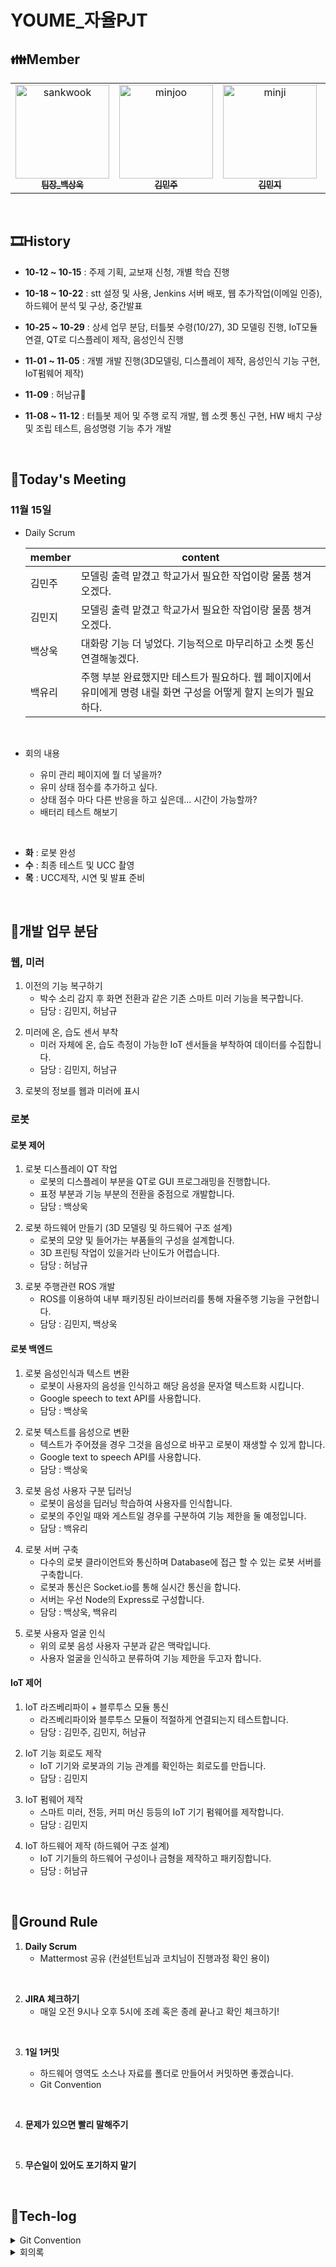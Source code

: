 # YOUME\_자율PJT

## **👪Member**

<table>
  <tr>
  <td align="center"><a href="https://lab.ssafy.com/oogab"><img alt="sankwook" src="https://user-images.githubusercontent.com/48434764/130107140-fbbb49a0-3004-441c-b9d0-98ee32dc17bd.png" width="150px;" /><br /><sub><b>팀장_백상욱</b></sub></a><br /></td>
    <td align="center"><a href="https://lab.ssafy.com/minjoo0112"><img alt="minjoo" src="https://user-images.githubusercontent.com/48434764/130104515-3ea67786-79e7-4e8b-824b-e553a0f3ec8b.png" width="150px;"/><br /><sub><b>김민주</b></sub></a><br /></td>
  <td align="center"><a href="https://lab.ssafy.com/kimminji0527"><img alt="minji" src="https://user-images.githubusercontent.com/48434764/130106965-62d4e73d-f3dc-4899-a331-0a1e549089f8.png" width="150px;" /><br /><sub><b>김민지</b></sub></a><br /></td>
    <td align="center"><a href="https://lab.ssafy.com/chsem145"><img alt="yuri" src="https://user-images.githubusercontent.com/48434764/130107209-358a270f-d2dc-4462-a056-5ac90d3fef20.png" width="150px;" /><br /><sub><b>백유리</b></sub></a><br /></td>
  </tr>
</table>
<br/>

## **🎞History**

- **10-12 ~ 10-15** : 주제 기획, 교보재 신청, 개별 학습 진행
- **10-18 ~ 10-22** : stt 설정 및 사용, Jenkins 서버 배포, 웹 추가작업(이메일 인증), 하드웨어 분석 및 구상, 중간발표
- **10-25 ~ 10-29** : 상세 업무 분담, 터틀봇 수령(10/27), 3D 모델링 진행, IoT모듈 연결, QT로 디스플레이 제작, 음성인식 진행
- **11-01 ~ 11-05** : 개별 개발 진행(3D모델링, 디스플레이 제작, 음성인식 기능 구현, IoT펌웨어 제작)
- **11-09** : 허남규🎉
- **11-08 ~ 11-12** : 터틀봇 제어 및 주행 로직 개발, 웹 소켓 통신 구현, HW 배치 구상 및 조립 테스트, 음성명령 기능 추가 개발

  <br/>

## **📝Today's Meeting**

### 11월 15일

- Daily Scrum

  | member | content                                                                                                           |
  | ------ | ----------------------------------------------------------------------------------------------------------------- |
  | 김민주 | 모델링 출력 맡겼고 학교가서 필요한 작업이랑 물품 챙겨 오겠다.                                                     |
  | 김민지 | 모델링 출력 맡겼고 학교가서 필요한 작업이랑 물품 챙겨 오겠다.                                                     |
  | 백상욱 | 대화랑 기능 더 넣었다. 기능적으로 마무리하고 소켓 통신 연결해놓겠다.                                              |
  | 백유리 | 주행 부분 완료했지만 테스트가 필요하다. 웹 페이지에서 유미에게 명령 내릴 화면 구성을 어떻게 할지 논의가 필요하다. |

<br>

- 회의 내용

  - 유미 관리 페이지에 뭘 더 넣을까?
  - 유미 상태 점수를 추가하고 싶다.
  - 상태 점수 마다 다른 반응을 하고 싶은데... 시간이 가능할까?
  - 배터리 테스트 해보기

<br/>

- **화** : 로봇 완성
- **수** : 최종 테스트 및 UCC 촬영
- **목** : UCC제작, 시연 및 발표 준비

<br/>

## **🌝개발 업무 분담**

### **웹, 미러**

1. 이전의 기능 복구하기
   - 박수 소리 감지 후 화면 전환과 같은 기존 스마트 미러 기능을 복구합니다.
   - 담당 : 김민지, 허남규

<!-- <br/> -->

2. 미러에 온, 습도 센서 부착
   - 미러 자체에 온, 습도 측정이 가능한 IoT 센서들을 부착하여 데이터를 수집합니다.
   - 담당 : 김민지, 허남규

<!-- <br/> -->

3. 로봇의 정보를 웹과 미러에 표시

### **로봇**

#### **로봇 제어**

1. 로봇 디스플레이 QT 작업
   - 로봇의 디스플레이 부분을 QT로 GUI 프로그래밍을 진행합니다.
   - 표정 부분과 기능 부분의 전환을 중점으로 개발합니다.
   - 담당 : 백상욱

<!-- <br/> -->

2. 로봇 하드웨어 만들기 (3D 모델링 및 하드웨어 구조 설계)
   - 로봇의 모양 및 들어가는 부품들의 구성을 설계합니다.
   - 3D 프린팅 작업이 있을거라 난이도가 어렵습니다.
   - 담당 : 허남규

<!-- <br/> -->

3. 로봇 주행관련 ROS 개발
   - ROS를 이용하여 내부 패키징된 라이브러리를 통해 자율주행 기능을 구현합니다.
   - 담당 : 김민지, 백상욱

#### **로봇 백엔드**

1. 로봇 음성인식과 텍스트 변환
   - 로봇이 사용자의 음성을 인식하고 해당 음성을 문자열 텍스트화 시킵니다.
   - Google speech to text API를 사용합니다.
   - 담당 : 백상욱

  <!-- <br/> -->

2. 로봇 텍스트를 음성으로 변환
   - 텍스트가 주어졌을 경우 그것을 음성으로 바꾸고 로봇이 재생할 수 있게 합니다.
   - Google text to speech API를 사용합니다.
   - 담당 : 백상욱

  <!-- <br/> -->

3. 로봇 음성 사용자 구분 딥러닝
   - 로봇이 음성을 딥러닝 학습하여 사용자를 인식합니다.
   - 로봇의 주인일 때와 게스트일 경우를 구분하여 기능 제한을 둘 예정입니다.
   - 담당 : 백유리

  <!-- <br/> -->

4. 로봇 서버 구축
   - 다수의 로봇 클라이언트와 통신하며 Database에 접근 할 수 있는 로봇 서버를 구축합니다.
   - 로봇과 통신은 Socket.io를 통해 실시간 통신을 합니다.
   - 서버는 우선 Node의 Express로 구성합니다.
   - 담당 : 백상욱, 백유리

  <!-- <br/> -->

5. 로봇 사용자 얼굴 인식
   - 위의 로봇 음성 사용자 구분과 같은 맥락입니다.
   - 사용자 얼굴을 인식하고 분류하여 기능 제한을 두고자 합니다.

#### **IoT 제어**

1. IoT 라즈베리파이 + 블루투스 모듈 통신
   - 라즈베리파이와 블루투스 모듈이 적절하게 연결되는지 테스트합니다.
   - 담당 : 김민주, 김민지, 허남규

  <!-- <br/> -->

2. IoT 기능 회로도 제작
   - IoT 기기와 로봇과의 기능 관계를 확인하는 회로도를 만듭니다.
   - 담당 : 김민지

  <!-- <br/> -->

3. IoT 펌웨어 제작
   - 스마트 미러, 전등, 커피 머신 등등의 IoT 기기 펌웨어를 제작합니다.
   - 담당 : 김민지

  <!-- <br/> -->

4. IoT 하드웨어 제작 (하드웨어 구조 설계)
   - IoT 기기들의 하드웨어 구성이나 금형을 제작하고 패키징합니다.
   - 담당 : 허남규

<br/>

## **📌Ground Rule**

1. **Daily Scrum**
   - Mattermost 공유 (컨설턴트님과 코치님이 진행과정 확인 용이)

<br/>

2. **JIRA 체크하기**
   - 매일 오전 9시나 오후 5시에 조례 혹은 종례 끝나고 확인 체크하기!

<br/>

3. **1일 1커밋**

   - 하드웨어 영역도 소스나 자료를 폴더로 만들어서 커밋하면 좋겠습니다.
   - Git Convention

<br/>

4. **문제가 있으면 빨리 말해주기**

<br/>

5. **무슨일이 있어도 포기하지 말기**

<br/>

## 📂Tech-log

<details>
  <summary>Git Convention</summary>

| type     | 설명                                 |
| -------- | ------------------------------------ |
| feat     | 새로운 기능에 대한 커밋              |
| fix      | 버그 수정에 대한 커밋                |
| build    | 빌드 관련 파일 수정에 대한 커밋      |
| chore    | 그 외 자잘한 수정에 대한 커밋        |
| ci       | CI 관련 설정 수정에 대한 커밋        |
| docs     | 문서 수정에 대한 커밋                |
| style    | 코드 스타일 혹은 포맷 등에 관한 커밋 |
| refactor | 코드 리팩토링에 대한 커밋            |
| test     | 테스트 코드 수정에 대한 커밋         |
| design   | CSS 등 UI 수정에 대한 커밋           |
| comment  | 주석 추가 및 수정에 대한 커밋        |

</details>

<details>
  <summary>회의록</summary>
  <details>
    <summary>2주차(2021년 10월 18일 ~ 2021년 10월 22일)</summary>

### 10월 18일

- Daily Scrum

  | member | content                                                                         |
  | ------ | ------------------------------------------------------------------------------- |
  | 김민주 | myme Backend 구조 파악, node.js 공부, 이메일 인증 진행 예정                     |
  | 김민지 | 하드웨어 모델링, 하드웨어 스펙에 맞게 펌웨어 짤 계획                            |
  | 백상욱 | 라즈베리파이 모듈 설치, 녹음 진행, cloud stt 환경설정 진행 중, 이어서 개발 예정 |
  | 백유리 | Jenkins 개발 공부                                                               |
  | 허남규 | 하드웨어 모델링, 하드웨어 스펙에 맞게 펌웨어 짤 계획                            |

<br/>

- 회의내용

  - 10/22 기획발표
  - 계획서 작성한대로 개발 들어갔으면 좋겠다
  - JIRA에 해야할 내용 작성하기
  - 간단한 목업 제작하기
  - 로봇 사용자 설정한걸 웹엑서 간략하게 볼수있게 할것인가? 에 대해 고민중
  - 한다면 로봇 관련 페이지가 필요할것이지만 할 필요성에 대해 고민중. 하지만 아마 생길듯 하다.
  - 대체로 구글 어시스턴스를 쓰지만 안해보고 싶다. 만약 안된다면 차선으로 사용 예정
  - 가능하면 빠르게 가지고있는 라파를 이용해서 STT 진행 예정
  - 하드웨어 구상도 만들자!!
  - 지금 터틀봇은 주행에 관련되어있는데 기타 기능을 주로 하는 라파 보드를 터틀봇에 올리자
  - 라파가 가진 블루투스 갯수 파악하자
  - 발표 PPT 미리 제작 예정

<br/>

- 우울증 감소가 초점
- 자택근무 X
- 그래서 기능에 아침에 일어나면 연동해주는 기능들을 추가 보완
- 커피 내려주는 버튼 누르는 기계, IoT 스탠드

<br/>
<br/>

### 10월 19일

- Daily Scrum

  | member | content                                                                                                                                                                             |
  | ------ | ----------------------------------------------------------------------------------------------------------------------------------------------------------------------------------- |
  | 김민주 | 오늘 안에 이메일 인증 기능 완료 가능.                                                                                                                                               |
  | 김민지 | 하드웨어 구성도 만들고 있고 좀더 할거다.                                                                                                                                            |
  | 백상욱 | - 음성인식 완료 했고 언어만 바꿔주면 될것 같다. 소스 보니까 가능할것 같더라. <br/> - 오늘은 라파에서 서버랑 통신을 해서 api가지고 어떤 명령에 대해서 어떤 동작을 하도록 해볼것이다. |
  | 백유리 | 어제 Jenkins로 push하면 로컬에다가 배포하는걸 테스트 해봤다. 서버에 오늘은 해보고 싶다.                                                                                             |
  | 허남규 | 기획 발표준비 하면서                                                                                                                                                                |

<br>

- 회의내용

  - 로봇이여야만 하는 이유!!
  - 블루투스 스피커로 처리될 기능들이지만 반려로봇을 생각해봤다.
  - 그래서 친밀도적 기능을 우선시 해야한다.
  - 미러에서 특정 방/공간을 누르면 로봇이 오는 호출기능 추가했으면 좋겠다.

<br/>
<br/>

### 10월 20일

- Daily Scrum

  | member | content                                                                                                                                                                                   |
  | ------ | ----------------------------------------------------------------------------------------------------------------------------------------------------------------------------------------- |
  | 김민주 | 이메일 인증 완료 예정                                                                                                                                                                     |
  | 김민지 | 하드웨어 구상 만들었고 스마트 미러나 로봇에 들어갈 펌웨어쪽 공부할것이다.                                                                                                                 |
  | 백상욱 | - 음성받아서 텍스트로 바꾸는거 해봤고 거기에 변화를 줘야할건데 코드분석중이다. <br/> - 필요한것들 공부중인데, 멀티쓰레드나 이런것들 해보고 있다. <br/> - 마이미 웹사이트 성능 개선중이다. |
  | 백유리 | Jenkins 해보려고 했고 로컬에서는 되는데 다른데에서 하는건 좀 어렵더라, 도커 컨테이너에서 하는걸 해결해서 리눅스쪽에서 할것같다.                                                           |
  | 허남규 | 볼로봇 하드웨어 분석, 센서, 모터 스펙분석                                                                                                                                                 |

<br>

- 팀장 미팅 -> 백상욱

<br/>
<br/>

### 10월 21일

- Daily Scrum

  | member | content                                                                                                                                                           |
  | ------ | ----------------------------------------------------------------------------------------------------------------------------------------------------------------- |
  | 김민주 | 이메일 인증 기능 구현 완료, 관련 세부기능 작업 예정 예정                                                                                                          |
  | 김민지 | 백신 공가                                                                                                                                                         |
  | 백상욱 | 소켓으로 서버 만들고, 라파에서 통신을 하는데 거기서 입력된게 소켓통신으로 웹서버랑 말한거를 받아서 웹서버랑 대화하고 있다. 이제 db랑 붙여서 그 정보를 긁어올거다. |
  | 백유리 | 젠킨스 서버 4개 다 배포할 생각이다.                                                                                                                               |
  | 허남규 | ppt 제작완료 하고 내일 발표 제가 진행해서 끝내겠습니다.스펙분석                                                                                                   |

<br/>

- 회의내용

  - 6시 삼성역 보드
  - 로봇이 핵심인데 기능적으로 이성과 감성의 싸움이 있다.
  - 로봇일 필요가 없는게 있겠지만 로봇으로 감성을 챙겨간다.
  - 발표를 통해서 그 감성을 챙겨가야한다.
  - 사실 다른 기기들로 다 할수 있는데 로봇으로 하는건 일종의 갬성때문이다.
  - 그런 갬성을 통해서 발표로 우울증을 없앤다는거에 집중!! 핵심은 우울증이다.
  - 그래서 생각한게 반려로봇의 개념
  - 고양이 예시
  - 서큘러스 참고
  - 초점을 어디로 비트는가? 규칙적인 생활을 만들고 만족감을 키우자!

<br/>
<br/>

### 10월 22일

- **중간발표**
  <br/>
  <br/>

</details>
  <details>
    <summary>3주차(2021년 10월 25일 ~ 2021년 10월 29일)</summary>

### 10월 25일

- Daily Scrum

  | member | content                                                                   |
  | ------ | ------------------------------------------------------------------------- |
  | 김민주 | 따로 진행된것 없다.                                                       |
  | 김민지 | 따로 진행된것 없다, 오늘 하드웨어 받아서 진행할 것이다.                   |
  | 백상욱 | 주말동안 개발보다는 구조를 잡았다. (로봇과의 통신 등)                     |
  | 백유리 | 병원ㅠ 아프지 맙시다.                                                     |
  | 허남규 | 따로 진행된것 없다, IoT 제품들 하드웨어 테스트 하고 펌웨어 진행할 것이다. |

<br/>

- 회의내용

  - 상단 개발 업무 분담 내용 참고

<br/>
<br/>

### 10월 26일

- Daily Scrum

  | member | content                                                                                                                                                  |
  | ------ | -------------------------------------------------------------------------------------------------------------------------------------------------------- |
  | 김민주 | 보드 받아서 라파 동작시켜봤다. 아누이노 연결 통신선 없음. 아두이노 키트 주문해서 미리 진행해보겠다.                                                      |
  | 김민지 | 어제 아두이노랑 센서들 받아서 확인해봤고 회로도 받아서 꽂아서 만들것이다.                                                                                |
  | 백상욱 | - REST API랑 Socket통신 어느정도 정립, 기능별로 구분했습니다. <br/> - REST로 서버 구축하는 중, qt로 로그인해서 디스플레이 어느정도 만들 수 있을 것 같다. |
  | 백유리 | 화자 인식하는거 알아봤는데 api로 되는것 같더라. 구글 api랑 마이크로소프트 api가 있더라 둘중 뭐할지 테스트 중이다.                                        |
  | 허남규 | 보드 배달. 민주, 민지님 하는 작업 같이 하게 될것 같다. 하드웨어 작업도 진행중에 있다.                                                                    |

<br/>
<br/>

### 10월 27일

- Daily Scrum

  | member | content                                                                                                                                             |
  | ------ | --------------------------------------------------------------------------------------------------------------------------------------------------- |
  | 김민주 | 연결선이 없어서 아직 진행한건 없고 구글링을 하면서 공부를 하고 있다. 구성이 오늘 올것 같다.                                                         |
  | 김민지 | 블루투스 모듈 설정하는 at명령어 공부하고 프로토콜 설계했고 커피머신에 들어갈 펌웨어 제작하였다.                                                     |
  | 백상욱 | qt화면 만들고 로그인 진행했다. 이쁘게 만들어주는 라이브러리를 찾았다. 근데 라파에서 버전이 안맞아서 아직 진행 중. 좀만 더 해보고 안되면 때려치겠다. |
  | 백유리 | 에저 쓰려다가 에저 레퍼런스가 너무 없어서 네이버 스피치로 바꿨고 화자 인식이 되었다. TTS랑 섞어서 화자인식 하는 방법을 만들어 보겠다.               |
  | 허남규 | 블루투스 모듈 설정하는 at명령어를 공부했고 하드웨어를 제작해보았다.                                                                                 |

<br>

- 회의내용

  - 자치회 설문 진행!
  - 파이큐티는 큐티를 기반으로 하는데 파이큐티는 설치해둔 큐티를 사용해야 하는데 버전이 안맞아서 진행이 안된다.

<br/>
<br/>

### 10월 28일

- Daily Scrum

  | member | content                                                                                |
  | ------ | -------------------------------------------------------------------------------------- |
  | 김민주 | 키트가 생각보다 늦게 와서 시작했는데 라즈베리파이 전원이 잘 안켜져서 진행을 잘 못했다. |
  | 김민지 | 사용할 센서들 스펙들 찾고 스마트미러 안에 들어갈 온습도 센서 사용할 예정이다.          |
  | 백상욱 | 음성인식, 디스플레이 화면 합치고 있다. 생각보다 좀 어렵다. 터틀봇은 완성했다.          |
  | 백유리 | 백신공가                                                                               |
  | 허남규 | 터틀봇 완성해서 하드웨어 만들기 시작할것이다.                                          |

<br/>
<br/>

### 10월 29일

- Daily Scrum

  | member | content                                                                                                                                                  |
  | ------ | -------------------------------------------------------------------------------------------------------------------------------------------------------- |
  | 김민주 | 라파 전원선 주문하고 도착하면 통신 진행할 것이다.                                                                                                        |
  | 김민지 | 어제 온습도 센서 사용법 알았고 오늘은 릴레이 사용 테스트 할거다.                                                                                         |
  | 백상욱 | 어제 음성인식이랑 얼굴표현이랑 합쳤다. 그래서 말에따라서 표정이 바뀌는걸 확인 할 수 있다. 하드코딩적 느낌이 쎄지만 어떤식으로 표정을 바꿀지를 생각해보자 |
  | 백유리 | 화자인식하고 있다. 이번주 말 안에 끝나게 될것 같다.                                                                                                      |
  | 허남규 | 로봇 제작 완료, 치수 재서 모델링 들어가고 오늘도 모델링 할거다.                                                                                          |

<br>

- 회의내용

  - 알림 기능을 위해서 db에 시간정보를 넣어야 할것 같다. 해당 기능을 어디에 넣을지를 생각해봐야겠다.
  - 루틴에 넣는다면 db 설계를 바꿔야 할것이다.
  - 기존에 있는 기능중 어떤것을 알림할것인가? 최초기능구현 단계
  - 음성인식 부분이 일정시간이 지나면 꺼진다. 해결법을 생각해봐야한다.

<br/>
<br/>

</details>

  <details>
    <summary>4주차(2021년 11월 1일 ~ 2021년 11월 5일)</summary>

### 11월 1일

- Daily Scrum

  | member | content                                                                                                                                                                                                                             |
  | ------ | ----------------------------------------------------------------------------------------------------------------------------------------------------------------------------------------------------------------------------------- |
  | 김민주 | 시리얼 통신 진행 완료.                                                                                                                                                                                                              |
  | 김민지 | 디바이스마트 외에 다른것들 오늘이면 다 올것이다. 펌웨어 완성할것이다.                                                                                                                                                               |
  | 백상욱 | 메인프로그램 손좀 봤고 대화를 몇개 넣었다. 좀더 가능성있게 만들었다. 터틀봇 환경설정 후 작동 시켜봤다. 오늘은 유미 개발하겠다.                                                                                                      |
  | 백유리 | - 음성인식 관련해서 하고 있었는데 구글 stt는 스트리밍 방식이더라, 클로버는 REST api 로 되어있다. 스트리밍을 하면서 REST api로 할지 오디오로 할지 고민중이다. <br/> - 백엔드랑 프론트 엔드 유미 개발해야할거 정리해서 진행할것 같다. |
  | 허남규 | 모델링 해서 학교에서 살아야할수도 있겠다.                                                                                                                                                                                           |

  <br>

- 회의내용

  - 날씨 같은 api를 붙여서 유미랑 대화할때 더 큰 시너지가 있더록 해보자
  - iot 부분!! 이번주 중에 민주님과 민지님이 통신테스트 까지 잘 진행될것이다.

  <br/>
  <br/>

### 11월 2일

- Daily Scrum

  | member | content                                              |
  | ------ | ---------------------------------------------------- |
  | 김민주 | 라파로 서보모터 동작 구현 중이다.                    |
  | 김민지 | 릴레이 사용으로 펌웨어 마무리 할거다.                |
  | 백상욱 | 로봇 반응이 챗봇 같다. 챗봇 관련된 api를 연구해봤다. |
  | 백유리 | 유미 관리페이지                                      |
  | 허남규 | 하드웨어 재설계, 프린트 요청 해놓았다.               |

  <br/>
  <br/>

### 11월 3일

- Daily Scrum

  | member | content                                                                |
  | ------ | ---------------------------------------------------------------------- |
  | 김민주 | 교보재 수령하고 오늘은 민지님과 합치는거 함께 진행할 예정이다.         |
  | 김민지 | 민주님 통신 부분과 펌웨어를 합칠 예정이다.                             |
  | 백상욱 | 챗봇을 활용해봤는데 메인프로그램 안에서 잘 돌아가게 완성도를 높이겠다. |
  | 백유리 | 유미 관리 페이지 계속 진행중이다.                                      |
  | 허남규 | 7인치로 변경된 하드웨어를 다시 재설계 했고 프린트 요청 해놨습니다.     |

<br>

- 회의내용

  - 우선 로봇 레이어 하나 더 올리는건 추후에 치수보고 진행하면 될것 같다.
  - 로봇에 팔하나 더 다는것도 추후에 치수 보고 진행할 예정이다.

  <br/>
  <br/>

### 11월 4일

- Daily Scrum

  | member | content                                                                                                                                     |
  | ------ | ------------------------------------------------------------------------------------------------------------------------------------------- |
  | 김민주 | 펌웨어와 라즈베리파이를 연결하는 미들웨어 작업 진행했습니다.                                                                                |
  | 김민지 | - 펌웨어와 라즈베리파이를 연결하는 미들웨어 작업 진행했습니다. <br/> - 전조등쪽 펌웨어 수정할거다.                                          |
  | 백상욱 | 병가                                                                                                                                        |
  | 백유리 | 유미 음성인식 페이지에서 오디오 보내주는 작업 진행중이다. 이거 끝나면 알람 작업에 대해서 생각을 해볼것 같다.                                |
  | 허남규 | 펌웨어와 라즈베리파이를 연결하는 미들웨어 작업 진행했습니다. 다만 블루투스에 문제가 있어서 연구실에서 가져와서 다시 진행해야 할것 같습니다. |

  <br/>
  <br/>

### 11월 5일

- Daily Scrum

  | member | content                                                                                                                                                                           |
  | ------ | --------------------------------------------------------------------------------------------------------------------------------------------------------------------------------- |
  | 김민주 | 라즈베리파이 블루투스 모듈 연결 완료했다. 민지님과 합류해서 펌웨어 작업 진행할 예정                                                                                               |
  | 김민지 | 커피머신, 전조등 펌웨어 개발 완료했고 민주님과 합류해서 통합 과정 진행할 예정                                                                                                     |
  | 백상욱 | 아파서 많이 진행을 못했다.ㅠ 기본적인 대화 관련 스크립트 넣어볼거고 + 터틀봇에 명령 내리는 부분 진행할 예정                                                                       |
  | 백유리 | 화자 인식 등록 진행중이지만 안되는 부분이 많다 오늘 해결 해보고 알람 기능 주말에 진행할 예정                                                                                      |
  | 허남규 | 3D 프린트 출력 결과 기다리고 있으며 출력 수정 작업 진행중이다. 1시에 최종 출력 확인하고 이상 없으면 민지님 집으로 이동해서 민주님, 민지님, 저 셋이서 iot 제품 최종 마무리 할 예정 |

<br>

- 회의 내용

  - 루틴 항목에 로봇의 액팅을 설정할 수 있는 부분을 만들 수 있으면 좋겠다. 우리의 핵심 기능일 수 있는 부분!
  - 시간이 얼마 없지만 해볼 가치는 있다.
  - 로봇 서버

    - (소켓 통신) 주행용 라즈베리 파이
    - (소켓 통신? + REST) 기능용 라즈베리 파이

      <br/>
      <br/>

      </details>

    <details>
    <summary>5주차(2021년 11월 8일 ~ 2021년 11월 12일)</summary>

    ### 11월 8일

    - Daily Scrum

      | member | content                                                                                                               |
      | ------ | --------------------------------------------------------------------------------------------------------------------- |
      | 김민주 | 스탠드 제어 완료, 서보 모터에 스위치를 누를 장치를 만들 예정이다.                                                     |
      | 김민지 | 스마트 미러에 들어갔던 소스들 다시 복구                                                                               |
      | 백상욱 | 메인 프로그램의 구성을 좀 더 공고히 했다. 터틀봇 제어를 제외하고 관련된 내용 내일까지 진행하면 완성할 수 있을것 같다. |
      | 백유리 | 화자 인식 완료, 터틀봇 원격 연결하기 해볼 예정                                                                        |
      | 허남규 | 터틀봇 3D 프린팅 중!                                                                                                  |

    <br>

    - 회의 내용

      - 커피머신 한 번 누르고 40초~50초(예열) 기다렸다가 다시 눌러야 작동한다.
      - 터틀봇 제어 유리님께 부탁드립니다!
      - 고감도 소리센서 없음;; 스마트 미러 복구되면 하는 방법 알려주기

    <br/>
    <br/>

    ### 11월 9일

    - Daily Scrum

      | member | content                                                                             |
      | ------ | ----------------------------------------------------------------------------------- |
      | 김민주 | 모델링 한 부분 전달해서 출력 중이다. 모델링한 결과물 수령 예정이고 공유하겠다.      |
      | 김민지 | 서보모터 펌웨어 수정할 생각이다.                                                    |
      | 백상욱 | 계속 메인프로그램 수정중이고 오늘까지 어느정도 완성 할 예정이다.                    |
      | 백유리 | 화자인식 버그 수정 완료, 터틀봇 환경설정 진행하고 socket통신까지 진행했으면 좋겠다. |
      | 허남규 | 안녕히계세요!                                                                       |

    <br>

    - 회의 내용

      - 목요일날 백상욱 집으로 집합하기 프로세스 합치기!
      - 로봇 모델링 부분에서 팔 부분 구멍 뚫었으면 좋겠다!
      - 서보 모터로 팔 관련 움직임 따로 몇가지 만들어 두었으면 합니다.

    <br/>
    <br/>

    ### 11월 10일

    - Daily Scrum

      | member | content                                                                                                      |
      | ------ | ------------------------------------------------------------------------------------------------------------ |
      | 김민주 | 출력물 수령 완료, 커피머신 관련 출력물은 아직 수령 못함 받게 되면 공유하고 터틀봇 내부 구성 설계할 예정이다. |
      | 김민지 | 하드웨어 파일 보고 서보모터 들어갈 내부 설계 확인해 보겠다.                                                  |
      | 백상욱 | 기능들 많이 만들었고 가능하면 영상으로 공유를 하겠다.                                                        |
      | 백유리 | 소켓 연결 완료 웹에서 제어가 되고 있다. 그 외에 기능들 제어를 진행해봐야겠다.                                |

    <br/>
    <br/>

    ### 11월 11일

    - Daily Scrum

      | member | content                                                                         |
      | ------ | ------------------------------------------------------------------------------- |
      | 김민주 | 하드웨어 구성을 해봤는데 다같이 모여서 논의를 해봐야겠다.                       |
      | 김민지 | 모터 관련해서 문의를 해보았고 하드웨어 구성 관련해서 오늘 논의를 해야겠다.      |
      | 백상욱 | 기능들 추가했고 로봇 표정도 추가하고 서버관련해서도 조금 정비했다.              |
      | 백유리 | 터틀봇 제어에 대해서 계속 연구했고 제어에 대해서 지속적으로 연구할 필요가 있다. |

    <br>

    - 회의 내용

      - 상욱님 집 12:00

    <br/>
    <br/>

    ### 11월 12일

    - Daily Scrum

      | member | content                                                                                                                                  |
      | ------ | ---------------------------------------------------------------------------------------------------------------------------------------- |
      | 김민주 | 커피머신 날개 파트 모델링 하고 있고 오늘 중으로 출력을 시작할 수 있도록 하겠습니다.                                                      |
      | 김민지 | 전원 장치에 필요한 부품 찾고 모델 출력 요청을 바로 할 수 있도록 하겠다.                                                                  |
      | 백상욱 | 싸피 서버에 로봇 서버 코드 올리고 연동 확인해봤다. 기능 추가 및 표정 추가 짬짬이 할거고 감성적인 대화 스크립트를 구상을 해볼 예정입니다. |
      | 백유리 | 주행 로직 계속 짜고 터틀봇 관련 개발 계속 진행할 예정이다.                                                                               |

    <br>

    - 회의 내용

      - 감성적인 대화 스크립트 제작이 필요하다.
      - 상황별 10가지 입력 스크립트 5가지 응답 스크립트가 필요합니다.
      - 상황별 키워드 10가지 정도 생각해보기. 주말동안에도 계쏙~~
      - 다음주 화요일날 모임 진행합시다.

    <br/>
    <br/>

    </details>
    <details>
    <summary>6주차(2021년 11월 15일 ~ 2021년 11월 19일)</summary>

    ### 11월 15일

    - Daily Scrum

      | member | content                                                                                                           |
      | ------ | ----------------------------------------------------------------------------------------------------------------- |
      | 김민주 | 모델링 출력 맡겼고 학교가서 필요한 작업이랑 물품 챙겨 오겠다.                                                     |
      | 김민지 | 모델링 출력 맡겼고 학교가서 필요한 작업이랑 물품 챙겨 오겠다.                                                     |
      | 백상욱 | 대화랑 기능 더 넣었다. 기능적으로 마무리하고 소켓 통신 연결해놓겠다.                                              |
      | 백유리 | 주행 부분 완료했지만 테스트가 필요하다. 웹 페이지에서 유미에게 명령 내릴 화면 구성을 어떻게 할지 논의가 필요하다. |

    <br>

    - 회의 내용

      - 유미 관리 페이지에 뭘 더 넣을까?
      - 유미 상태 점수를 추가하고 싶다.
      - 상태 점수 마다 다른 반응을 하고 싶은데... 시간이 가능할까?
      - 배터리 테스트 해보기

    <br/>

    - **화** : 로봇 완성
    - **수** : 최종 테스트 및 UCC 촬영
    - **목** : UCC제작, 시연 및 발표 준비

    <br/>
    <br/>

    ### 11월 16일

    <br/>
    <br/>

    ### 11월 17일

    <br/>
    <br/>

    ### 11월 18일

    <br/>
    <br/>

    ### 11월 19일

    **최종발표**

    <br/>
    <br/>

    </details>
    </details>

